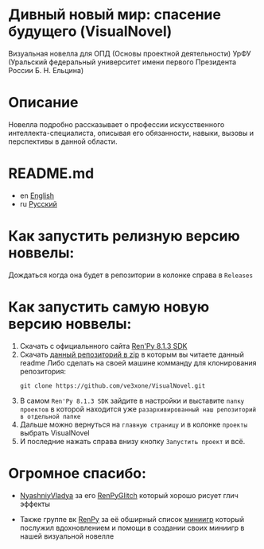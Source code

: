 #  Дивный новый мир: спасение будущего (VisualNovel)
Визуальная новелла для ОПД (Основы проектной деятельности) УрФУ (Уральский федеральный университет имени первого Президента России Б. Н. Ельцина)

# Описание
Новелла подробно рассказывает о профессии искусственного интеллекта-специалиста, описывая его обязанности, навыки, вызовы и перспективы в данной области.

# README.md
- en [English](../README.en.md)
- ru [Русский](../README.md)

# Как запустить релизную версию новвелы:
Дождаться когда она будет в репозитории в колонке справа в `Releases`

# Как запустить самую новую версию новвелы:
1. Cкачать с официальнного сайта [Ren'Py 8.1.3 SDK](https://www.renpy.org/latest.html) 
2. Скачать [данный репозиторий в zip](https://github.com/ve3xone/VisualNovel/archive/master.zip) в которым вы читаете данный readme
   Либо сделать на своей машине комманду для клонирования репозитория:
   ```
   git clone https://github.com/ve3xone/VisualNovel.git
   ```
3. В самом `Ren'Py 8.1.3 SDK` зайдите в настройки и выставите `папку проектов` в которой находится уже `разархивированный наш репозиторий в отдельной папке`
4. Дальше можно вернуться на `главную страницу` и в колонке `проекты` выбрать VisualNovel
5. И последние нажать справа внизу кнопку `Запустить проект` и всё.

# Огромное спасибо:

* [NyashniyVladya](https://github.com/NyashniyVladya/) за его [RenPyGlitch](https://github.com/NyashniyVladya/RenPyGlitchs) который хорошо рисует глич эффекты

* Также группе вк [RenPy](https://vk.com/renpy) за её обширный список [миниигр](https://vk.com/topic-7553243_35171228) который послужил вдохновлением и помощи в создании своих миниигр в нашей визуальной новелле